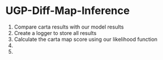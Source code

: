 # UGP-Diff-Map-Inference

1. Compare carta results with our model results
2. Create a logger to store all results
3. Calculate the carta map score using our likelihood function
4.
5.



